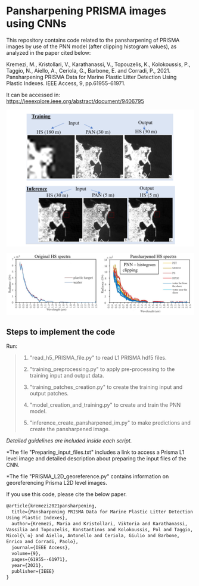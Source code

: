 # Pansharpening PRISMA images using CNNs

This repository contains code related to the pansharpening of PRISMA images by use of the PNN model (after clipping histogram values), as analyzed in the paper cited below:

Kremezi, M., Kristollari, V., Karathanassi, V., Topouzelis, K., Kolokoussis, P., Taggio, N., Aiello, A., Ceriola, G., Barbone, E. and Corradi, P., 2021. Pansharpening PRISMA Data for Marine Plastic Litter Detection Using Plastic Indexes. IEEE Access, 9, pp.61955-61971.

It can be accessed in: https://ieeexplore.ieee.org/abstract/document/9406795

![Training - Inference](/images/training_inference.png)

![Spectra](/images/Spectra.PNG)

## Steps to implement the code

Run:

>1. "read_h5_PRISMA_file.py" to read L1 PRISMA hdf5 files.
>
>2. "training_preprocessing.py" to apply pre-processing to the training input and output data. 
>
>3. "training_patches_creation.py" to create the training input and output patches.
>
>4. "model_creation_and_training.py" to create and train the PNN model.
>
>5. "inference_create_pansharpened_im.py" to make predictions and create the pansharpened image.

*Detailed guidelines are included inside each script.*

*The file "Preparing_input_files.txt" includes a link to access a Prisma L1 level image and detailed description about preparing the input files of the CNN.

*The file "PRISMA_L2D_georeference.py" contains information on georeferencing Prisma L2D level images.

If you use this code, please cite the below paper.

```
@article{kremezi2021pansharpening,
  title={Pansharpening PRISMA Data for Marine Plastic Litter Detection Using Plastic Indexes},
  author={Kremezi, Maria and Kristollari, Viktoria and Karathanassi, Vassilia and Topouzelis, Konstantinos and Kolokoussis, Pol and Taggio, Nicol{\`o} and Aiello, Antonello and Ceriola, Giulio and Barbone, Enrico and Corradi, Paolo},
  journal={IEEE Access},
  volume={9},
  pages={61955--61971},
  year={2021},
  publisher={IEEE}
}
```




























